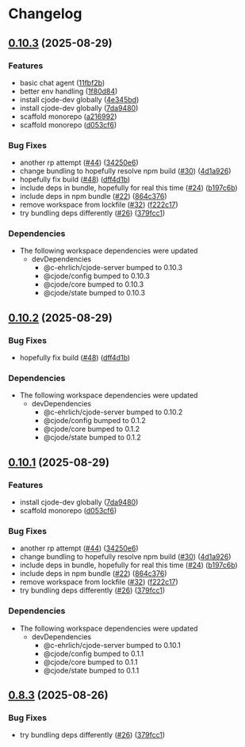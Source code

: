 # Changelog

## [0.10.3](https://github.com/c-ehrlich/cjode/compare/v0.10.2...v0.10.3) (2025-08-29)


### Features

* basic chat agent ([11fbf2b](https://github.com/c-ehrlich/cjode/commit/11fbf2b98ce3a731f5a013196761f2ab85d1b551))
* better env handling ([1f80d84](https://github.com/c-ehrlich/cjode/commit/1f80d841d65ea66f4c0df194a7badb9dfc6b38eb))
* install cjode-dev globally ([4e345bd](https://github.com/c-ehrlich/cjode/commit/4e345bd69945ab62eaefd5c89fb5d93fd7186dac))
* install cjode-dev globally ([7da9480](https://github.com/c-ehrlich/cjode/commit/7da9480afa7d657c87cb46146eb54f8a56628c1e))
* scaffold monorepo ([a216992](https://github.com/c-ehrlich/cjode/commit/a21699238df9bd8a3ea57fd91828490cbf8d61ce))
* scaffold monorepo ([d053cf6](https://github.com/c-ehrlich/cjode/commit/d053cf68c3b686e44be1e7f19708c0cbdcc9c425))


### Bug Fixes

* another rp attempt ([#44](https://github.com/c-ehrlich/cjode/issues/44)) ([34250e6](https://github.com/c-ehrlich/cjode/commit/34250e65b652595d5935f5cd0fc9da8e4734e3c4))
* change bundling to hopefully resolve npm build ([#30](https://github.com/c-ehrlich/cjode/issues/30)) ([4d1a926](https://github.com/c-ehrlich/cjode/commit/4d1a9260bebd68f15d8fb30915fb1e1715618c45))
* hopefully fix build ([#48](https://github.com/c-ehrlich/cjode/issues/48)) ([dff4d1b](https://github.com/c-ehrlich/cjode/commit/dff4d1b61e86e5f2d6c69f06fd084835be8d58a8))
* include deps in bundle, hopefully for real this time ([#24](https://github.com/c-ehrlich/cjode/issues/24)) ([b197c6b](https://github.com/c-ehrlich/cjode/commit/b197c6b09df3d6fc5457192389ccdbbf290f68f9))
* include deps in npm bundle ([#22](https://github.com/c-ehrlich/cjode/issues/22)) ([864c376](https://github.com/c-ehrlich/cjode/commit/864c37605bb6b42a9ad202193bf750d1025b4cbe))
* remove workspace from lockfile ([#32](https://github.com/c-ehrlich/cjode/issues/32)) ([f222c17](https://github.com/c-ehrlich/cjode/commit/f222c17fbfd5fac076276782060ac1edb0abe3e0))
* try bundling deps differently ([#26](https://github.com/c-ehrlich/cjode/issues/26)) ([379fcc1](https://github.com/c-ehrlich/cjode/commit/379fcc174ad5a0739edcda0f6dbfe337681e69d3))


### Dependencies

* The following workspace dependencies were updated
  * devDependencies
    * @c-ehrlich/cjode-server bumped to 0.10.3
    * @cjode/config bumped to 0.10.3
    * @cjode/core bumped to 0.10.3
    * @cjode/state bumped to 0.10.3

## [0.10.2](https://github.com/c-ehrlich/cjode/compare/cli-v0.10.1...cli-v0.10.2) (2025-08-29)


### Bug Fixes

* hopefully fix build ([#48](https://github.com/c-ehrlich/cjode/issues/48)) ([dff4d1b](https://github.com/c-ehrlich/cjode/commit/dff4d1b61e86e5f2d6c69f06fd084835be8d58a8))


### Dependencies

* The following workspace dependencies were updated
  * devDependencies
    * @c-ehrlich/cjode-server bumped to 0.10.2
    * @cjode/config bumped to 0.1.2
    * @cjode/core bumped to 0.1.2
    * @cjode/state bumped to 0.1.2

## [0.10.1](https://github.com/c-ehrlich/cjode/compare/cli-v0.10.0...cli-v0.10.1) (2025-08-29)


### Features

* install cjode-dev globally ([7da9480](https://github.com/c-ehrlich/cjode/commit/7da9480afa7d657c87cb46146eb54f8a56628c1e))
* scaffold monorepo ([d053cf6](https://github.com/c-ehrlich/cjode/commit/d053cf68c3b686e44be1e7f19708c0cbdcc9c425))


### Bug Fixes

* another rp attempt ([#44](https://github.com/c-ehrlich/cjode/issues/44)) ([34250e6](https://github.com/c-ehrlich/cjode/commit/34250e65b652595d5935f5cd0fc9da8e4734e3c4))
* change bundling to hopefully resolve npm build ([#30](https://github.com/c-ehrlich/cjode/issues/30)) ([4d1a926](https://github.com/c-ehrlich/cjode/commit/4d1a9260bebd68f15d8fb30915fb1e1715618c45))
* include deps in bundle, hopefully for real this time ([#24](https://github.com/c-ehrlich/cjode/issues/24)) ([b197c6b](https://github.com/c-ehrlich/cjode/commit/b197c6b09df3d6fc5457192389ccdbbf290f68f9))
* include deps in npm bundle ([#22](https://github.com/c-ehrlich/cjode/issues/22)) ([864c376](https://github.com/c-ehrlich/cjode/commit/864c37605bb6b42a9ad202193bf750d1025b4cbe))
* remove workspace from lockfile ([#32](https://github.com/c-ehrlich/cjode/issues/32)) ([f222c17](https://github.com/c-ehrlich/cjode/commit/f222c17fbfd5fac076276782060ac1edb0abe3e0))
* try bundling deps differently ([#26](https://github.com/c-ehrlich/cjode/issues/26)) ([379fcc1](https://github.com/c-ehrlich/cjode/commit/379fcc174ad5a0739edcda0f6dbfe337681e69d3))


### Dependencies

* The following workspace dependencies were updated
  * devDependencies
    * @c-ehrlich/cjode-server bumped to 0.10.1
    * @cjode/config bumped to 0.1.1
    * @cjode/core bumped to 0.1.1
    * @cjode/state bumped to 0.1.1

## [0.8.3](https://github.com/c-ehrlich/cjode/compare/v0.8.2...v0.8.3) (2025-08-26)


### Bug Fixes

* try bundling deps differently ([#26](https://github.com/c-ehrlich/cjode/issues/26)) ([379fcc1](https://github.com/c-ehrlich/cjode/commit/379fcc174ad5a0739edcda0f6dbfe337681e69d3))

